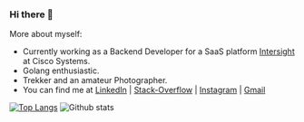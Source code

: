 ### Hi there 👋

More about myself:
- Currently working as a Backend Developer for a SaaS platform [Intersight](https://intersight.com/) at Cisco Systems.
- Golang enthusiastic.
- Trekker and an amateur Photographer. 
- You can find me at [LinkedIn](https://www.linkedin.com/in/bharathshetty4/) | [Stack-Overflow](https://stackoverflow.com/users/4665710/bharath-kumar) | [Instagram](https://www.instagram.com/bharath.shetty__/) | [Gmail](mailto:shettybharath4@gmail.com)





<!--
**bharathshetty4/bharathshetty4** is a ✨ _special_ ✨ repository because its `README.md` (this file) appears on your GitHub profile.

Here are some ideas to get you started:

- 🌱 I’m currently learning ...
- 👯 I’m looking to collaborate on ...
- 🤔 I’m looking for help with ...
- 💬 Ask me about ...
- 📫 How to reach me: ...
- 😄 Pronouns: ...
- ⚡ Fun fact: ...
-->

 [![Top Langs](https://github-readme-stats.vercel.app/api/top-langs/?username=bharathshetty4&theme=light&layout=compact&align=right&width=40%&hide_border=true)](https://github.com/bharathshetty4/github-readme-stats) ![Github stats](https://github-readme-stats.vercel.app/api?username=bharathshetty4&layout=compact&count_private=true&hide=issues&hide_border=true)
